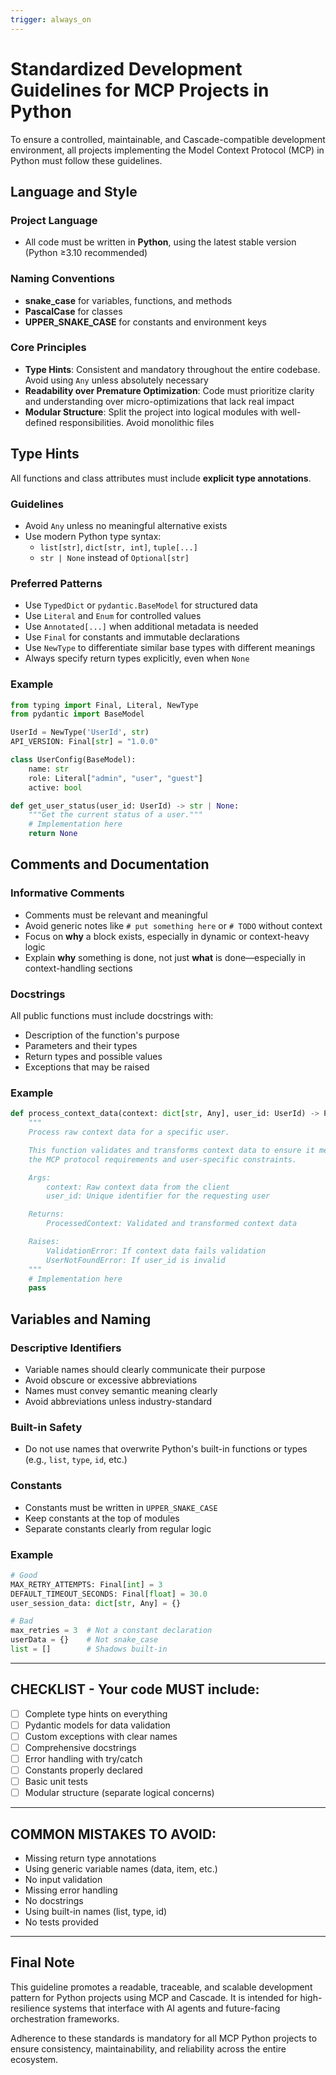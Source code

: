 ```yaml
---
trigger: always_on
---
```


# Standardized Development Guidelines for MCP Projects in Python

To ensure a controlled, maintainable, and Cascade-compatible development environment, all projects implementing the Model Context Protocol (MCP) in Python must follow these guidelines.

## Language and Style

### Project Language
- All code must be written in **Python**, using the latest stable version (Python ≥3.10 recommended)

### Naming Conventions
- **snake_case** for variables, functions, and methods
- **PascalCase** for classes
- **UPPER_SNAKE_CASE** for constants and environment keys

### Core Principles
- **Type Hints**: Consistent and mandatory throughout the entire codebase. Avoid using `Any` unless absolutely necessary
- **Readability over Premature Optimization**: Code must prioritize clarity and understanding over micro-optimizations that lack real impact
- **Modular Structure**: Split the project into logical modules with well-defined responsibilities. Avoid monolithic files

## Type Hints

All functions and class attributes must include **explicit type annotations**.

### Guidelines
- Avoid `Any` unless no meaningful alternative exists
- Use modern Python type syntax:
  - `list[str]`, `dict[str, int]`, `tuple[...]`
  - `str | None` instead of `Optional[str]`

### Preferred Patterns
- Use `TypedDict` or `pydantic.BaseModel` for structured data
- Use `Literal` and `Enum` for controlled values
- Use `Annotated[...]` when additional metadata is needed
- Use `Final` for constants and immutable declarations
- Use `NewType` to differentiate similar base types with different meanings
- Always specify return types explicitly, even when `None`

### Example
```python
from typing import Final, Literal, NewType
from pydantic import BaseModel

UserId = NewType('UserId', str)
API_VERSION: Final[str] = "1.0.0"

class UserConfig(BaseModel):
    name: str
    role: Literal["admin", "user", "guest"]
    active: bool

def get_user_status(user_id: UserId) -> str | None:
    """Get the current status of a user."""
    # Implementation here
    return None
```

## Comments and Documentation

### Informative Comments
- Comments must be relevant and meaningful
- Avoid generic notes like `# put something here` or `# TODO` without context
- Focus on **why** a block exists, especially in dynamic or context-heavy logic
- Explain **why** something is done, not just **what** is done—especially in context-handling sections

### Docstrings
All public functions must include docstrings with:
- Description of the function's purpose
- Parameters and their types
- Return types and possible values
- Exceptions that may be raised

### Example
```python
def process_context_data(context: dict[str, Any], user_id: UserId) -> ProcessedContext:
    """
    Process raw context data for a specific user.

    This function validates and transforms context data to ensure it meets
    the MCP protocol requirements and user-specific constraints.

    Args:
        context: Raw context data from the client
        user_id: Unique identifier for the requesting user

    Returns:
        ProcessedContext: Validated and transformed context data

    Raises:
        ValidationError: If context data fails validation
        UserNotFoundError: If user_id is invalid
    """
    # Implementation here
    pass
```

## Variables and Naming

### Descriptive Identifiers
- Variable names should clearly communicate their purpose
- Avoid obscure or excessive abbreviations
- Names must convey semantic meaning clearly
- Avoid abbreviations unless industry-standard

### Built-in Safety
- Do not use names that overwrite Python's built-in functions or types (e.g., `list`, `type`, `id`, etc.)

### Constants
- Constants must be written in `UPPER_SNAKE_CASE`
- Keep constants at the top of modules
- Separate constants clearly from regular logic

### Example
```python
# Good
MAX_RETRY_ATTEMPTS: Final[int] = 3
DEFAULT_TIMEOUT_SECONDS: Final[float] = 30.0
user_session_data: dict[str, Any] = {}

# Bad
max_retries = 3  # Not a constant declaration
userData = {}    # Not snake_case
list = []        # Shadows built-in
```

---

## CHECKLIST - Your code MUST include:
- [ ] Complete type hints on everything
- [ ] Pydantic models for data validation
- [ ] Custom exceptions with clear names
- [ ] Comprehensive docstrings
- [ ] Error handling with try/catch
- [ ] Constants properly declared
- [ ] Basic unit tests
- [ ] Modular structure (separate logical concerns)

---

## COMMON MISTAKES TO AVOID:
- Missing return type annotations
- Using generic variable names (data, item, etc.)
- No input validation
- Missing error handling
- No docstrings
- Using built-in names (list, type, id)
- No tests provided

---

## Final Note

This guideline promotes a readable, traceable, and scalable development pattern for Python projects using MCP and Cascade. It is intended for high-resilience systems that interface with AI agents and future-facing orchestration frameworks.

Adherence to these standards is mandatory for all MCP Python projects to ensure consistency, maintainability, and reliability across the entire ecosystem.

